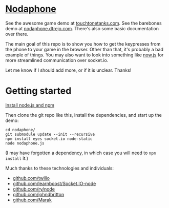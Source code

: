 [Nodaphone](http://github.com/dtrejo/nodaphone)
===

See the awesome game demo at [touchtonetanks.com](http://touchtonetanks.com/).
See the barebones demo at [nodaphone.dtrejo.com](http://nodaphone.dtrejo.com/).
There's also some basic documentation over there. 

The main goal of this repo is to show you how to get the keypresses from the phone to your game in the browser. Other than that, it's probably a bad example of things. You may also want to look into something like [now.js](http://nowjs.com/) for more streamlined communication over socket.io.

Let me know if I should add more, or if it is unclear. Thanks!

Getting started
===

[Install node.js and npm](http://joyeur.com/2010/12/10/installing-node-and-npm/)

Then clone the git repo like this, install the dependencies, and start up the demo:

    cd nodaphone/
    git submodule update --init --recursive
    npm install eyes socket.io node-static
    node nodaphone.js

(I may have forgotten a dependency, in which case you will need to `npm install` it.)

Much thanks to these technologies and individuals:

* [github.com/twilio](http://github.com/twilio)
* [github.com/learnboost/Socket.IO-node](http://github.com/learnboost/Socket.IO-node)
* [github.com/ry/node](http://github.com/ry/node/)
* [github.com/johndbritton](http://github.com/johndbritton)
* [github.com/Marak](http://github.com/Marak)